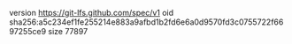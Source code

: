 version https://git-lfs.github.com/spec/v1
oid sha256:a5c234ef1fe255214e883a9afbd1b2fd6e6a0d9570fd3c0755722f6697255ce9
size 77897
